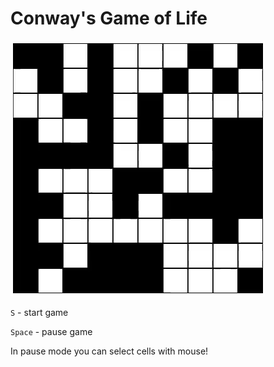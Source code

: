 # Conway's Game of Life

<img src="https://github.com/snowmanunderwater/Some_Javascrip_programs/blob/master/game_of_life/game_of_life.gif">

`S` - start game

`Space` - pause game

In pause mode you can select cells with mouse!

